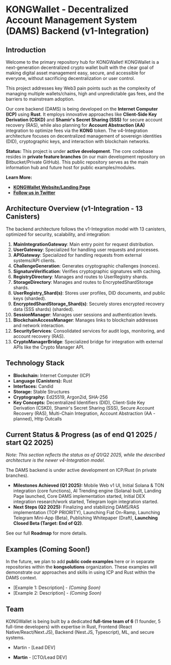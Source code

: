 # KONGWallet - Decentralized Account Management System (DAMS) Backend (v1-Integration)

## Introduction

Welcome to the primary repository hub for KONGWallet! KONGWallet is a next-generation decentralized crypto wallet built with the clear goal of making digital asset management easy, secure, and accessible for everyone, without sacrificing decentralization or user control.

This project addresses key Web3 pain points such as the complexity of managing multiple wallets/chains, high and unpredictable gas fees, and the barriers to mainstream adoption.

Our core backend (DAMS) is being developed on the **Internet Computer (ICP)** using **Rust**. It employs innovative approaches like **Client-Side Key Derivation (CSKD)** and **Shamir's Secret Sharing (SSS)** for secure account recovery (RAS), while also planning for **Account Abstraction (AA)** integration to optimize fees via the **KONG** token. The v4-Integration architecture focuses on decentralized management of sovereign identities (DID), cryptographic keys, and interaction with blockchain networks.

**Status:** This project is under **active development**. The core codebase resides in **private feature branches** (in our main development repository on Bitbucket/Private GitHub). This public repository serves as the main information hub and future host for public examples/modules.

**Learn More:**
* **[KONGWallet Website/Landing Page](https://kongwallet.io/)**
* **[Follow us in Twitter](https://x.com/kongwallet)**

## Architecture Overview (v1-Integration - 13 Canisters)

The backend architecture follows the v1-Integration model with 13 canisters, optimized for security, scalability, and integration:

1.  **MainIntegrationGateway**: Main entry point for request distribution.
2.  **UserGateway**: Specialized for handling user requests and processes.
3.  **APIGateway**: Specialized for handling requests from external systems/API clients.
4.  **ChallengeGeneration**: Generates cryptographic challenges (nonces).
5.  **SignatureVerification**: Verifies cryptographic signatures with caching.
6.  **RegistryDirectory**: Manages and routes to UserRegistry shards.
7.  **StorageDirectory**: Manages and routes to EncryptedShardStorage shards.
8.  **UserRegistry\_Shard(s)**: Stores user profiles, DID documents, and public keys (sharded).
9.  **EncryptedShardStorage\_Shard(s)**: Securely stores encrypted recovery data (SSS shards) (sharded).
10. **SessionManager**: Manages user sessions and authentication levels.
11. **BlockchainAccessManager**: Manages links to blockchain addresses and network interaction.
12. **SecurityServices**: Consolidated services for audit logs, monitoring, and account recovery (RAS).
13. **CryptoManagerBridge**: Specialized bridge for integration with external APIs like the Crypto Manager API.

## Technology Stack

* **Blockchain:** Internet Computer (ICP)
* **Language (Canisters):** Rust
* **Interfaces:** Candid
* **Storage:** Stable Structures
* **Cryptography:** Ed25519, Argon2id, SHA-256
* **Key Concepts:** Decentralized Identifiers (DID), Client-Side Key Derivation (CSKD), Shamir's Secret Sharing (SSS), Secure Account Recovery (RAS), Multi-Chain Integration, Account Abstraction (AA - planned), Http Outcalls

## Current Status & Progress (as of end Q1 2025 / start Q2 2025)

*Note: This section reflects the status as of Q1/Q2 2025, while the described architecture is the newer v4-Integration model.*

The DAMS backend is under active development on ICP/Rust (in private branches).

* **Milestones Achieved (Q1 2025):** Mobile Web v1 UI, Initial Solana & TON integration (core functions), AI Trending engine (Solana) built, Landing Page launched, Core DAMS implementation started, Initial DEX integration research/work started, Telegram login integration started.
* **Next Steps (Q2 2025):** Finalizing and stabilizing DAMS/RAS implementation (TOP PRIORITY), Launching Fiat On-Ramp, Launching Telegram Mini-App (Beta), Publishing Whitepaper (Draft), **Launching Closed Beta (Target: End of Q2)**.

See our full **Roadmap** for more details.

## Examples (Coming Soon!)

In the future, we plan to add **public code examples** here or in separate repositories within the **kongsolutions** organization. These examples will demonstrate our approaches and skills in using ICP and Rust within the DAMS context.

* [Example 1: Description] - *(Coming Soon)*
* [Example 2: Description] - *(Coming Soon)*

## Team

KONGWallet is being built by a dedicated **full-time team of 6** (1 founder, 5 full-time developers) with expertise in Rust, Frontend (React Native/React/Next.JS), Backend (Nest.JS, Typescript), ML, and secure systems.

* Martin - [Lead DEV]

* **Martin** - [CTO/Lead DEV]
